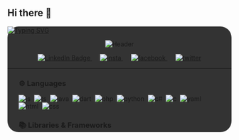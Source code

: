 ## Hi there 👋

<div style="background-color: #333333; border-radius: 25px">

[![Typing SVG](https://readme-typing-svg.demolab.com?font=Roboto&weight=900&size=30&duration=3000&pause=1000&color=056AFF&background=FFFFFF00&center=true&vCenter=true&width=435&lines=Hi+there+%F0%9F%91%8B%F0%9F%8F%BB%2C+I'm+Ravishan;Welcome+to+my+GitHub+profile)](https://git.io/typing-svg)

<div style="padding-left:50px;padding-right:50px;text-align:center;">

![Header](./headerIMG.png)

</div>

<!-- &nbsp;<div align="center">
  [![Spotify](https://novatorem.vercel.app/api/spotify?background_color=0d1117&border_color=ffffff)](https://open.spotify.com/user/31g6nidigzrhnxgkqf5xx34pbz2m)
</div> -->
<div style="text-align:center;">

<div style="display:inline;">
  <a href="https://www.linkedin.com/in/buddhima-wijesooriya-77a031212/">
    <img src="https://img.shields.io/badge/LinkedIn-0077B5?style=for-the-badge&logo=linkedin&logoColor=white" alt="LinkedIn Badge">
  </a>
  &emsp;
  <a href="https://www.instagram.com/buddhima_c_w/">
    <img src="https://img.shields.io/badge/Instagram-E4405F?style=for-the-badge&logo=instagram&logoColor=white" alt="insta">
  </a>
&emsp;
  <a href="https://web.facebook.com/profile.php?id=100075888475024">
    <img src="https://img.shields.io/badge/Facebook-1877F2?style=for-the-badge&logo=facebook&logoColor=white" alt="facebook">
  </a>
  &emsp;
  <a href="https://twitter.com/BuddhimaCW">
    <img src="https://img.shields.io/badge/Twitter-1DA1F2?style=for-the-badge&logo=twitter&logoColor=white" alt="twitter">
  </a> 
</div>

</div>

<hr style="margin-top:15px;"/>

<div style="margin-left:5%; margin-right:5%;">

<h3 >⚙️ Languages</h3>

<div style="display:inline;">
    <img src="https://img.shields.io/badge/JavaScript-F7DF1E.svg?style=for-the-badge&logo=JavaScript&logoColor=black" alt="js">&nbsp;
    <img src="https://img.shields.io/badge/TypeScript-3178C6.svg?style=for-the-badge&logo=TypeScript&logoColor=white" alt="ts">&nbsp;
    <img src="https://img.shields.io/badge/Java-ED8B00?style=for-the-badge&logo=openjdk&logoColor=white" alt="java">&nbsp;
    <img src="https://img.shields.io/badge/Dart-0175C2.svg?style=for-the-badge&logo=Dart&logoColor=white" alt="dart">&nbsp;
    <img src="https://img.shields.io/badge/PHP-777BB4.svg?style=for-the-badge&logo=PHP&logoColor=white" alt="php">&nbsp;
    <img src="https://img.shields.io/badge/Python-3776AB.svg?style=for-the-badge&logo=Python&logoColor=white" alt="python">&nbsp;
    <img src="https://img.shields.io/badge/C%20Sharp-512BD4.svg?style=for-the-badge&logo=C-Sharp&logoColor=white" alt="c#">&nbsp;
    <img src="https://img.shields.io/badge/C-A8B9CC.svg?style=for-the-badge&logo=C&logoColor=black" alt="c">&nbsp;
    <img src="https://img.shields.io/badge/YAML-CB171E.svg?style=for-the-badge&logo=YAML&logoColor=white" alt="yaml">&nbsp;
    <img src="https://img.shields.io/badge/HTML5-E34F26.svg?style=for-the-badge&logo=HTML5&logoColor=white" alt="html">&nbsp;
    <img src="https://img.shields.io/badge/CSS3-1572B6.svg?style=for-the-badge&logo=CSS3&logoColor=white" alt="css">&nbsp;
</div>

<h3 >📚 Libraries & Frameworks </h3>
